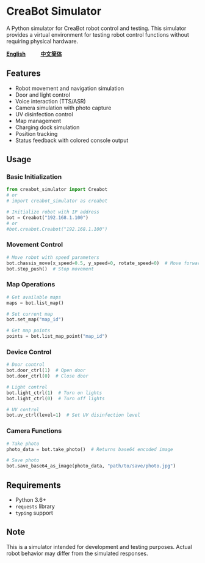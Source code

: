 # CreaBot Simulator

A Python simulator for CreaBot robot control and testing. This simulator provides a virtual environment for testing robot control functions without requiring physical hardware.

[**English**](README.md)&nbsp;&nbsp;&nbsp;&nbsp;&nbsp;&nbsp;&nbsp;&nbsp;&nbsp;&nbsp;[**中文简体**](README_CN.md)

## Features

- Robot movement and navigation simulation
- Door and light control
- Voice interaction (TTS/ASR)
- Camera simulation with photo capture
- UV disinfection control
- Map management
- Charging dock simulation
- Position tracking
- Status feedback with colored console output

## Usage

### Basic Initialization

```python
from creabot_simulator import Creabot
# or
# import creabot_simulator as creabot

# Initialize robot with IP address
bot = Creabot("192.168.1.100")
# or
#bot.creabot.Creabot("192.168.1.100")
```

### Movement Control

```python
# Move robot with speed parameters
bot.chassis_move(x_speed=0.5, y_speed=0, rotate_speed=0)  # Move forward
bot.stop_push()  # Stop movement
```

### Map Operations

```python
# Get available maps
maps = bot.list_map()

# Set current map
bot.set_map("map_id")

# Get map points
points = bot.list_map_point("map_id")
```

### Device Control

```python
# Door control
bot.door_ctrl(1)  # Open door
bot.door_ctrl(0)  # Close door

# Light control
bot.light_ctrl(1)  # Turn on lights
bot.light_ctrl(0)  # Turn off lights

# UV control
bot.uv_ctrl(level=1)  # Set UV disinfection level
```

### Camera Functions

```python
# Take photo
photo_data = bot.take_photo()  # Returns base64 encoded image

# Save photo
bot.save_base64_as_image(photo_data, "path/to/save/photo.jpg")
```

## Requirements

- Python 3.6+
- `requests` library
- `typing` support

## Note

This is a simulator intended for development and testing purposes. Actual robot behavior may differ from the simulated responses.

